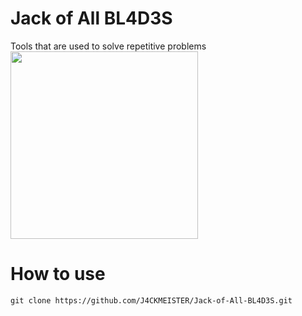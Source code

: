 # Jack of All BL4D3S
Tools that are used to solve repetitive problems
<img src="https://user-images.githubusercontent.com/78603128/227732548-081136c8-e227-4146-8f78-92e784313e0c.gif"  width="300" height="300">

# How to use

```
git clone https://github.com/J4CKMEISTER/Jack-of-All-BL4D3S.git
```
